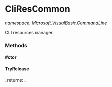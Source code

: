 ﻿
# CliResCommon
_namespace: [Microsoft.VisualBasic.CommandLine](N-Microsoft.VisualBasic.CommandLine.md)_

CLI resources manager

### Methods

#### #ctor

#### TryRelease

_returns: _



